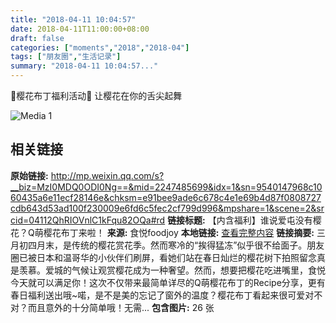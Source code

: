 ```yaml
---
title: "2018-04-11 10:04:57"
date: 2018-04-11T11:00:00+08:00
draft: false
categories: ["moments","2018","2018-04"]
tags: ["朋友圈","生活记录"]
summary: "2018-04-11 10:04:57..."
---
```


🌸樱花布丁福利活动🌸
让樱花在你的舌尖起舞

![Media 1](/Moments/photos/2018-04-11/201804111004570.jpg)

## 相关链接

**原始链接:** http://mp.weixin.qq.com/s?__biz=MzI0MDQ0ODI0Ng==&mid=2247485699&idx=1&sn=9540147968c1060435a6e11ecf28146e&chksm=e91bee9ade6c678c4e1e69b4d87f0808727cdb643d53ad100f230009e6fd6c5fec2cf799d996&mpshare=1&scene=2&srcid=04112QhRIOVnlC1kFqu82OQa#rd
**链接标题:** 【内含福利】谁说爱屯没有樱花？Q萌樱花布丁来啦！
**来源:** 食悦foodjoy
**本地链接:** [查看完整内容](/link_content/2018/04/2018-04-11-1/link_content/)
**链接摘要:** 三月初四月末，是传统的樱花赏花季。然而寒冷的“挨得猛冻”似乎很不给面子。朋友圈已被日本和温哥华的小伙伴们刷屏，看她们站在春日灿烂的樱花树下拍照留念真是羡慕。爱城的气候让观赏樱花成为一种奢望。然而，想要把樱花吃进嘴里，食悦今天就可以满足你！这次不仅带来最简单详尽的Q萌樱花布丁的Recipe分享，更有春日福利送出哦~喏，是不是美的忘记了窗外的温度？樱花布丁看起来很可爱对不对？而且意外的十分简单哦！无需...
**包含图片:** 26 张

